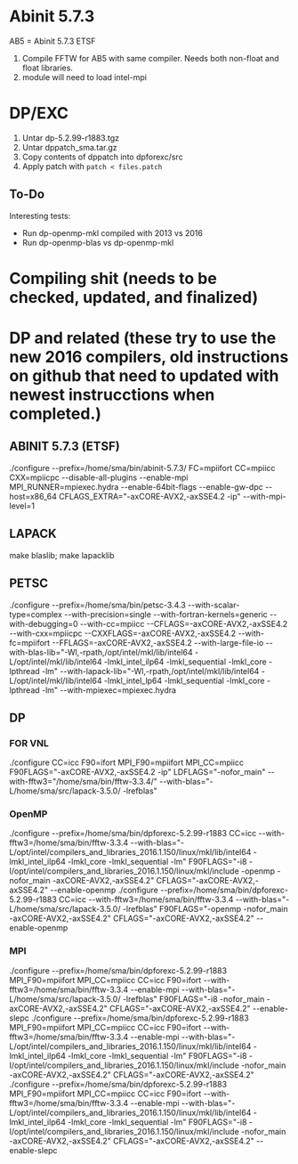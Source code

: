# Abinit 5.7.3
AB5 = Abinit 5.7.3 ETSF

1. Compile FFTW for AB5 with same compiler. Needs both non-float and float
   libraries.
10. module will need to load intel-mpi


# DP/EXC
1. Untar dp-5.2.99-r1883.tgz
2. Untar dppatch_sma.tar.gz 
3. Copy contents of dppatch into dpforexc/src
4. Apply patch with `patch < files.patch`

## To-Do
Interesting tests:
* Run dp-openmp-mkl compiled with 2013 vs 2016
* Run dp-openmp-blas vs dp-openmp-mkl

# Compiling shit (needs to be checked, updated, and finalized)

# DP and related (these try to use the new 2016 compilers, old instructions on github that need to updated with newest instrucctions when completed.)
## ABINIT 5.7.3 (ETSF)
./configure --prefix=/home/sma/bin/abinit-5.7.3/ FC=mpiifort CC=mpiicc CXX=mpiicpc --disable-all-plugins --enable-mpi MPI_RUNNER=mpiexec.hydra --enable-64bit-flags --enable-gw-dpc --host=x86_64 CFLAGS_EXTRA="-axCORE-AVX2,-axSSE4.2 -ip" --with-mpi-level=1
## LAPACK
make blaslib; make lapacklib
## PETSC
./configure --prefix=/home/sma/bin/petsc-3.4.3 --with-scalar-type=complex --with-precision=single --with-fortran-kernels=generic --with-debugging=0 --with-cc=mpiicc --CFLAGS=-axCORE-AVX2,-axSSE4.2 --with-cxx=mpiicpc --CXXFLAGS=-axCORE-AVX2,-axSSE4.2 --with-fc=mpiifort --FFLAGS=-axCORE-AVX2,-axSSE4.2 --with-large-file-io --with-blas-lib="-Wl,-rpath,/opt/intel/mkl/lib/intel64 -L/opt/intel/mkl/lib/intel64 -lmkl_intel_ilp64 -lmkl_sequential -lmkl_core -lpthread -lm" --with-lapack-lib="-Wl,-rpath,/opt/intel/mkl/lib/intel64 -L/opt/intel/mkl/lib/intel64 -lmkl_intel_lp64 -lmkl_sequential -lmkl_core -lpthread -lm" --with-mpiexec=mpiexec.hydra
## DP
### FOR VNL
./configure CC=icc F90=ifort MPI_F90=mpiifort MPI_CC=mpiicc F90FLAGS="-axCORE-AVX2,-axSSE4.2 -ip" LDFLAGS="-nofor_main" --with-fftw3="/home/sma/bin/fftw-3.3.4/" --with-blas="-L/home/sma/src/lapack-3.5.0/ -lrefblas"
### OpenMP
./configure --prefix=/home/sma/bin/dpforexc-5.2.99-r1883 CC=icc --with-fftw3=/home/sma/bin/fftw-3.3.4 --with-blas="-L/opt/intel/compilers_and_libraries_2016.1.150/linux/mkl/lib/intel64 -lmkl_intel_ilp64 -lmkl_core -lmkl_sequential -lm" F90FLAGS="-i8 -I/opt/intel/compilers_and_libraries_2016.1.150/linux/mkl/include -openmp -nofor_main -axCORE-AVX2,-axSSE4.2" CFLAGS="-axCORE-AVX2,-axSSE4.2" --enable-openmp
./configure --prefix=/home/sma/bin/dpforexc-5.2.99-r1883 CC=icc --with-fftw3=/home/sma/bin/fftw-3.3.4 --with-blas="-L/home/sma/src/lapack-3.5.0/ -lrefblas" F90FLAGS="-openmp -nofor_main -axCORE-AVX2,-axSSE4.2" CFLAGS="-axCORE-AVX2,-axSSE4.2" --enable-openmp
### MPI
./configure --prefix=/home/sma/bin/dpforexc-5.2.99-r1883 MPI_F90=mpiifort MPI_CC=mpiicc CC=icc F90=ifort --with-fftw3=/home/sma/bin/fftw-3.3.4 --enable-mpi --with-blas="-L/home/sma/src/lapack-3.5.0/ -lrefblas" F90FLAGS="-i8 -nofor_main -axCORE-AVX2,-axSSE4.2"  CFLAGS="-axCORE-AVX2,-axSSE4.2" --enable-slepc
./configure --prefix=/home/sma/bin/dpforexc-5.2.99-r1883 MPI_F90=mpiifort MPI_CC=mpiicc CC=icc F90=ifort --with-fftw3=/home/sma/bin/fftw-3.3.4 --enable-mpi --with-blas="-L/opt/intel/compilers_and_libraries_2016.1.150/linux/mkl/lib/intel64 -lmkl_intel_ilp64 -lmkl_core -lmkl_sequential -lm" F90FLAGS="-i8 -I/opt/intel/compilers_and_libraries_2016.1.150/linux/mkl/include -nofor_main -axCORE-AVX2,-axSSE4.2"  CFLAGS="-axCORE-AVX2,-axSSE4.2"
./configure --prefix=/home/sma/bin/dpforexc-5.2.99-r1883 MPI_F90=mpiifort MPI_CC=mpiicc CC=icc F90=ifort --with-fftw3=/home/sma/bin/fftw-3.3.4 --enable-mpi --with-blas="-L/opt/intel/compilers_and_libraries_2016.1.150/linux/mkl/lib/intel64 -lmkl_intel_ilp64 -lmkl_core -lmkl_sequential -lm" F90FLAGS="-i8 -I/opt/intel/compilers_and_libraries_2016.1.150/linux/mkl/include -nofor_main -axCORE-AVX2,-axSSE4.2"  CFLAGS="-axCORE-AVX2,-axSSE4.2" --enable-slepc
